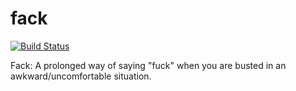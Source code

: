 # fack

[![Build Status](https://travis-ci.org/FrankFang/fack.svg?branch=master)](https://travis-ci.org/FrankFang/fack)

Fack: A prolonged way of saying "fuck" when you are busted in an awkward/uncomfortable situation.
